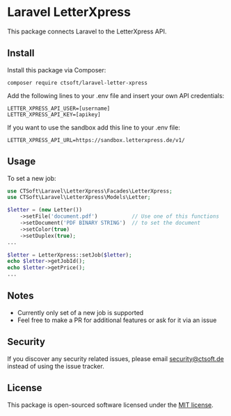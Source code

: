 # Laravel LetterXpress

This package connects Laravel to the LetterXpress API.

## Install

Install this package via Composer:

```
composer require ctsoft/laravel-letter-xpress
```

Add the following lines to your .env file and insert your own API credentials:

```
LETTER_XPRESS_API_USER=[username]
LETTER_XPRESS_API_KEY=[apikey]
```

If you want to use the sandbox add this line to your .env file:

```
LETTER_XPRESS_API_URL=https://sandbox.letterxpress.de/v1/
```

## Usage

To set a new job:

```php
use CTSoft\Laravel\LetterXpress\Facades\LetterXpress;
use CTSoft\Laravel\LetterXpress\Models\Letter;

$letter = (new Letter())
    ->setFile('document.pdf')           // Use one of this functions
    ->setDocument('PDF BINARY STRING')  // to set the document
    ->setColor(true)
    ->setDuplex(true);
...

$letter = LetterXpress::setJob($letter);
echo $letter->getJobId();
echo $letter->getPrice();
...
```

## Notes

- Currently only set of a new job is supported
- Feel free to make a PR for additional features or ask for it via an issue

## Security

If you discover any security related issues, please email [security@ctsoft.de](mailto:security@ctsoft.de) instead of using the issue tracker.

## License

This package is open-sourced software licensed under the [MIT license](https://opensource.org/licenses/MIT).

